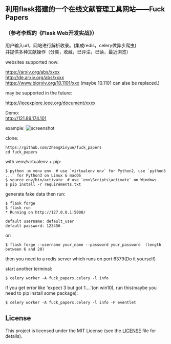## 利用flask搭建的一个在线文献管理工具网站——Fuck Papers
### （参考李辉的《Flask Web开发实战》）
用户输入url，网站进行解析收录。(集成redis，celery做异步爬虫)  
并提供多种文献操作（分类，收藏，已评注，已读，最近浏览）     

websites supported now:    

https://arxiv.org/abs/xxxx  
http://de.arxiv.org/abs/xxxx        
https://www.biorxiv.org/10.1101/xxx (maybe 10.1101 can alse be replaced.)       

may be supported in the future:   
 
https://ieeexplore.ieee.org/document/xxxx   

Demo:   
http://121.89.174.101       

example:
![screenshot](https://github.com/ZhengXinyue/fuck_papers/blob/master/example.png) 

clone:
```
https://github.com/ZhengXinyue/fuck_papers
cd fuck_papers
```

with venv/virtualenv + pip:
```
$ python -m venv env  # use `virtualenv env` for Python2, use `python3 ...` for Python3 on Linux & macOS
$ source env/bin/activate  # use `env\Scripts\activate` on Windows
$ pip install -r requirements.txt
```

generate fake data then run:
```
$ flask forge
$ flask run
* Running on http://127.0.0.1:5000/

default username: default_user        
default password: 123456
```

or:
```
$ flask forge --username your_name --password your_password  (length between 6 and 20)
```


then you need to a redis server which runs on port 6379(Do it yourself)     

start another terminal:
```
$ celery worker -A fuck_papers.celery -l info 
```

if you get error like 'expect 3 but got 1....'(on win10),  run this(maybe you need to pip install some package):   
```
$ celery worker -A fuck_papers.celery -l info -P eventlet 
```



## License
This project is licensed under the MIT License (see the
[LICENSE](LICENSE) file for details).
